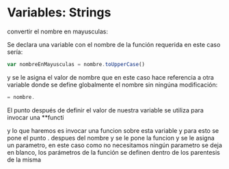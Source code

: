 # Variables: Strings

convertir el nombre en mayusculas:

Se declara una variable con el nombre de la función requerida en este caso sería:
```js 
var nombreEnMayusculas = nombre.toUpperCase()
```

y se le asigna el valor de nombre que en este caso hace referencia a otra variable donde se define globalmente el nombre sin ningúna modificación:
```js 
= nombre.
```
El punto después de definir el valor de nuestra variable se utiliza para invocar una **functi


y lo que haremos es invocar una funcion sobre esta variable y para esto se pone el punto . despues del nombre y se le pone la funcion y se le asigna un parametro, en este caso como no necesitamos ningún parametro se deja en blanco, los parámetros de la función se definen dentro de los parentesis de la misma 